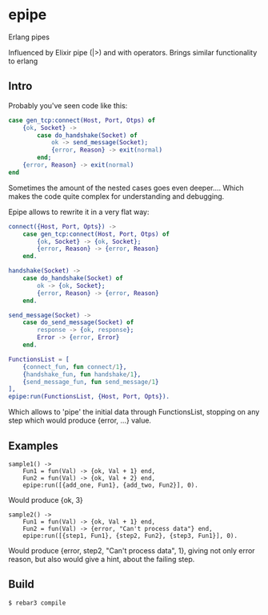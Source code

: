 epipe
=====

Erlang pipes

Influenced by Elixir pipe (|>) and with operators. Brings similar functionality to erlang


Intro
-----

Probably you've seen code like this:

``` erlang
case gen_tcp:connect(Host, Port, Otps) of
    {ok, Socket} -> 
        case do_handshake(Socket) of
            ok -> send_message(Socket);
            {error, Reason} -> exit(normal)
        end;
    {error, Reason} -> exit(normal)
end

```

Sometimes the amount of the nested cases goes even deeper.... Which makes the code quite
complex for understanding and debugging.

Epipe allows to rewrite it in a very flat way:

``` erlang
connect({Host, Port, Opts}) -> 
    case gen_tcp:connect(Host, Port, Otps) of
        {ok, Socket} -> {ok, Socket};
        {error, Reason} -> {error, Reason}
    end.

handshake(Socket) -> 
    case do_handshake(Socket) of
        ok -> {ok, Socket};
        {error, Reason} -> {error, Reason}
    end.

send_message(Socket) ->
    case do_send_message(Socket) of
        response -> {ok, response};
        Error -> {error, Error}
    end.

FunctionsList = [
    {connect_fun, fun connect/1}, 
    {handshake_fun, fun handshake/1}, 
    {send_message_fun, fun send_message/1}
],
epipe:run(FunctionsList, {Host, Port, Opts}).

```

Which allows to 'pipe' the initial data through FunctionsList, stopping on any step
which would produce {error, ...} value.

Examples
--------------
```
sample1() -> 
    Fun1 = fun(Val) -> {ok, Val + 1} end,
    Fun2 = fun(Val) -> {ok, Val + 2} end,
    epipe:run([{add_one, Fun1}, {add_two, Fun2}], 0).
```

Would produce {ok, 3}

```
sample2() -> 
    Fun1 = fun(Val) -> {ok, Val + 1} end,
    Fun2 = fun(Val) -> {error, "Can't process data"} end,
    epipe:run([{step1, Fun1}, {step2, Fun2}, {step3, Fun1}], 0).
```


Would produce {error, step2, "Can't process data", 1}, giving not only error reason,
but also would give a hint, about the failing step. 


Build
-----

    $ rebar3 compile
